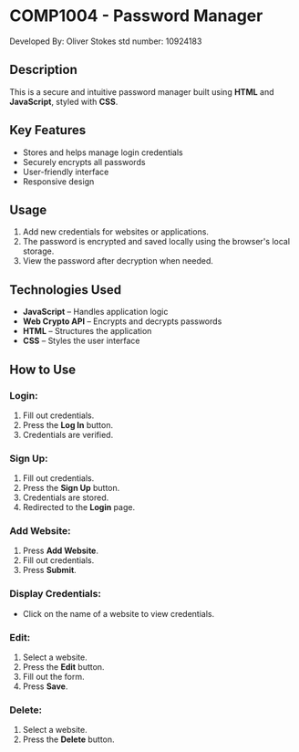 # COMP1004 - Password Manager
Developed By: Oliver Stokes std number: 10924183

## Description
This is a secure and intuitive password manager built using **HTML** and **JavaScript**, styled with **CSS**.

## Key Features
- Stores and helps manage login credentials  
- Securely encrypts all passwords  
- User-friendly interface  
- Responsive design  

## Usage
1. Add new credentials for websites or applications.  
2. The password is encrypted and saved locally using the browser's local storage.  
3. View the password after decryption when needed.  

## Technologies Used
- **JavaScript** – Handles application logic  
- **Web Crypto API** – Encrypts and decrypts passwords  
- **HTML** – Structures the application  
- **CSS** – Styles the user interface  

## How to Use  

### Login:
1. Fill out credentials.  
2. Press the **Log In** button.  
3. Credentials are verified.  

### Sign Up:
1. Fill out credentials.  
2. Press the **Sign Up** button.  
3. Credentials are stored.  
4. Redirected to the **Login** page.  

### Add Website:
1. Press **Add Website**.  
2. Fill out credentials.  
3. Press **Submit**.  

### Display Credentials:
- Click on the name of a website to view credentials.  

### Edit:
1. Select a website.  
2. Press the **Edit** button.  
3. Fill out the form.  
4. Press **Save**.  

### Delete:
1. Select a website.  
2. Press the **Delete** button.  
